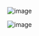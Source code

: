 ![image](https://github.com/user-attachments/assets/2e228e12-146b-4447-9ba5-4e598d28c009)

![image](https://github.com/user-attachments/assets/892cdbc3-75c1-4777-8e29-11d33e64531b)
